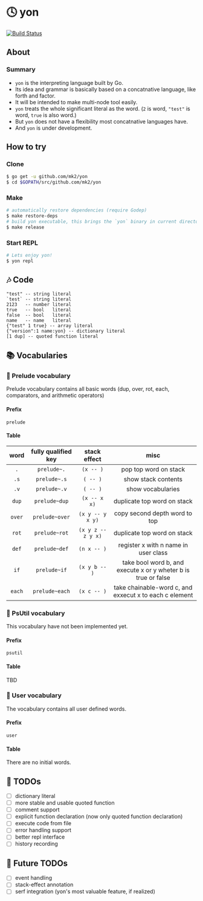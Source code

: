# :clock4: yon

[![Build Status](https://travis-ci.org/mk2/yon.svg)](https://travis-ci.org/mk2/yon)

## About

### Summary
- `yon` is the interpreting language built by Go.
- Its idea and grammar is basically based on a concatnative language, like forth and factor.
- It will be intended to make multi-node tool easily.
- `yon` treats the whole significant literal as the word. (`2` is word, `"test"` is word, `true` is also word.)
- But `yon` does not have a flexibility most concatnative languages have.
- And `yon` is under development.

## How to try
### Clone
```sh
$ go get -u github.com/mk2/yon
$ cd $GOPATH/src/github.com/mk2/yon
```

### Make
```sh
# automatically restore dependencies (require Godep)
$ make restore-deps
# build yon executable, this brings the `yon` binary in current directory
$ make release
```

### Start REPL
```sh
# Lets enjoy yon!
$ yon repl
```

## :notes: Code

```factor
"test" -- string literal
`test` -- string literal
2123   -- number literal
true   -- bool   literal
false  -- bool   literal
name   -- name   literal
{"test" 1 true} -- array literal
{"version":1 name:yon} -- dictionary literal
[1 dup] -- quoted function literal
```

## :books: Vocabularies

### :green_book: Prelude vocabulary
Prelude vocabulary contains all basic words (dup, over, rot, each, comparators, and arithmetic operators)

#### Prefix

```
prelude
```

#### Table

word|fully qualified key|stack effect|misc
:--:|:-----------------:|:----------:|:--:
`.`|`prelude~.`|`(x -- )`|pop top word on stack
`.s`|`prelude~.s`|`( -- )`|show stack contents
`.v`|`prelude~.v`|`( -- )`|show vocabularies
`dup`|`prelude~dup`|`(x -- x x)`|duplicate top word on stack
`over`|`prelude~over`|`(x y -- y x y)`|copy second depth word to top
`rot`|`prelude~rot`|`(x y z -- z y x)`|duplicate top word on stack
`def`|`prelude~def`|`(n x -- )`|register x with n name in user class
`if`|`prelude~if`|`(x y b -- )`|take bool word b, and execute x or y wheter b is true or false
`each`|`prelude~each`|`(x c -- )`|take chainable-word c, and exxecut x to each c element

### :blue_book: PsUtil vocabulary
This vocabulary have not been implemented yet.

#### Prefix

```
psutil
```

#### Table
TBD

### :notebook_with_decorative_cover: User vocabulary
The vocabulary contains all user defined words.

#### Prefix

```
user
```

#### Table
There are no initial words.

## :memo: TODOs
- [ ] dictionary literal
- [ ] more stable and usable quoted function
- [ ] comment support
- [ ] explicit function declaration (now only quoted function declaration)
- [ ] execute code from file
- [ ] error handling support
- [ ] better repl interface
- [ ] history recording

## :art: Future TODOs
- [ ] event handling
- [ ] stack-effect annotation
- [ ] serf integration (yon's most valuable feature, if realized)
